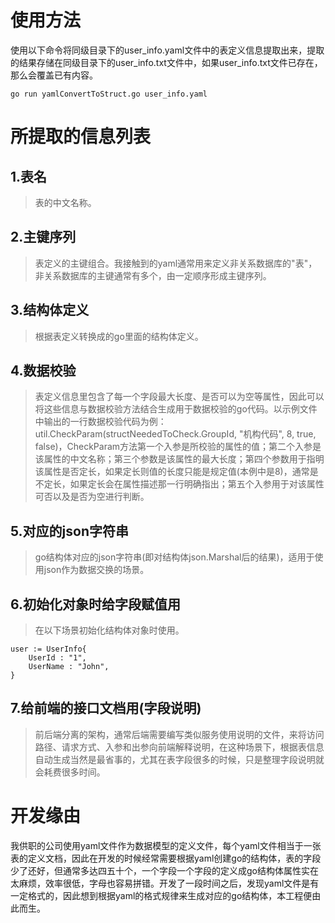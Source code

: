 # 使用方法
使用以下命令将同级目录下的user_info.yaml文件中的表定义信息提取出来，提取的结果存储在同级目录下的user_info.txt文件中，如果user_info.txt文件已存在，那么会覆盖已有内容。
```
go run yamlConvertToStruct.go user_info.yaml
```
# 所提取的信息列表
## 1.表名
>表的中文名称。
## 2.主键序列
>表定义的主键组合。我接触到的yaml通常用来定义非关系数据库的"表"，非关系数据库的主键通常有多个，由一定顺序形成主键序列。
## 3.结构体定义
>根据表定义转换成的go里面的结构体定义。
## 4.数据校验
>表定义信息里包含了每一个字段最大长度、是否可以为空等属性，因此可以将这些信息与数据校验方法结合生成用于数据校验的go代码。以示例文件中输出的一行数据校验代码为例：util.CheckParam(structNeededToCheck.GroupId, "机构代码", 8, true, false)，CheckParam方法第一个入参是所校验的属性的值；第二个入参是该属性的中文名称；第三个参数是该属性的最大长度；第四个参数用于指明该属性是否定长，如果定长则值的长度只能是规定值(本例中是8)，通常是不定长，如果定长会在属性描述那一行明确指出；第五个入参用于对该属性可否以及是否为空进行判断。
## 5.对应的json字符串
>go结构体对应的json字符串(即对结构体json.Marshal后的结果)，适用于使用json作为数据交换的场景。
## 6.初始化对象时给字段赋值用
>在以下场景初始化结构体对象时使用。
```
user := UserInfo{
    UserId : "1",
    UserName : "John",
}
```
## 7.给前端的接口文档用(字段说明)
>前后端分离的架构，通常后端需要编写类似服务使用说明的文件，来将访问路径、请求方式、入参和出参向前端解释说明，在这种场景下，根据表信息自动生成当然是最省事的，尤其在表字段很多的时候，只是整理字段说明就会耗费很多时间。
# 开发缘由
我供职的公司使用yaml文件作为数据模型的定义文件，每个yaml文件相当于一张表的定义文档，因此在开发的时候经常需要根据yaml创建go的结构体，表的字段少了还好，但通常多达四五十个，一个字段一个字段的定义成go结构体属性实在太麻烦，效率很低，字母也容易拼错。开发了一段时间之后，发现yaml文件是有一定格式的，因此想到根据yaml的格式规律来生成对应的go结构体，本工程便由此而生。
